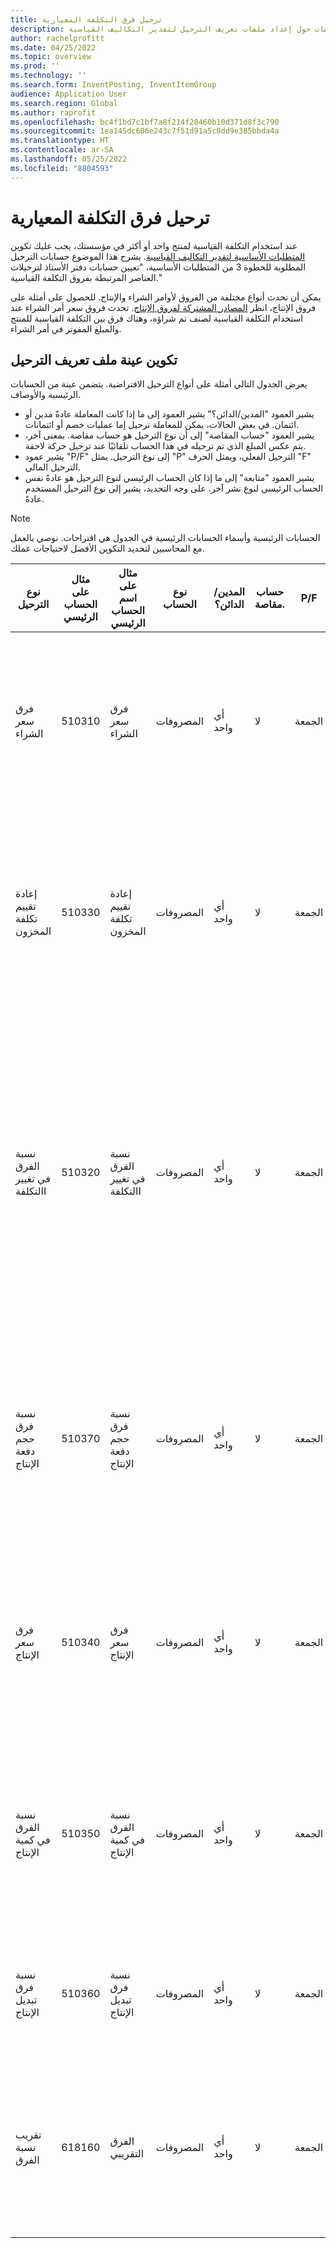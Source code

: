 ```yaml
---
title: ترحيل فرق التكلفة المعيارية
description: يوفر هذا الموضوع معلومات حول إعداد ملفات تعريف الترحيل لتقدير التكاليف القياسية.
author: rachelprofitt
ms.date: 04/25/2022
ms.topic: overview
ms.prod: ''
ms.technology: ''
ms.search.form: InventPosting, InventItemGroup
audience: Application User
ms.search.region: Global
ms.author: raprofit
ms.openlocfilehash: bc4f1bd7c1bf7a8f214f20460b10d371d8f3c790
ms.sourcegitcommit: 1ea145dc606e243c7f51d91a5c0dd9e385bbda4a
ms.translationtype: HT
ms.contentlocale: ar-SA
ms.lasthandoff: 05/25/2022
ms.locfileid: "8804593"
---
```

# <a name="standard-cost-variance-posting"></a>ترحيل فرق التكلفة المعيارية

عند استخدام التكلفة القياسية لمنتج واحد أو أكثر في مؤسستك، يجب عليك تكوين [المتطلبات الأساسية لتقدير التكاليف القياسية](/supply-chain/cost-management/prerequisites-standard-costs.md). يشرح هذا الموضوع حسابات الترحيل المطلوبة للخطوة 3 من المتطلبات الأساسية، "تعيين حسابات دفتر الأستاذ لترحيلات العناصر المرتبطة بفروق التكلفة القياسية."

يمكن أن تحدث أنواع مختلفة من الفروق لأوامر الشراء والإنتاج. للحصول على أمثلة على فروق الإنتاج، انظر [المصادر المشتركة لفروق الإنتاج](/supply-chain/cost-management/common-sources-of-production-variances.md). تحدث فروق سعر أمر الشراء عند استخدام التكلفة القياسية لصنف تم شراؤه، وهناك فرق بين التكلفة القياسية للمنتج والمبلغ المفوتر في أمر الشراء.

## <a name="sample-posting-profile-configuration"></a>تكوين عينة ملف تعريف الترحيل

يعرض الجدول التالي أمثلة على أنواع الترحيل الافتراضية. يتضمن عينة من الحسابات الرئيسية والأوصاف.

- يشير العمود "المدين/الدائن؟" يشير العمود إلى ما إذا كانت المعاملة عادةً مدين أو ائتمان. في بعض الحالات، يمكن للمعاملة ترحيل إما عمليات خصم أو ائتمانات.
- يشير العمود "حساب المقاصة" إلى أن نوع الترحيل هو حساب مقاصة. بمعنى آخر، يتم عكس المبلغ الذي تم ترحيله في هذا الحساب تلقائيًا عند ترحيل حركة لاحقة.
- يشير عمود "P/F" إلى نوع الترحيل. يمثل "P" الترحيل الفعلي، ويمثل الحرف "F" الترحيل المالي.
- يشير العمود "متابعة" إلى ما إذا كان الحساب الرئيسي لنوع الترحيل هو عادةً نفس الحساب الرئيسي لنوع نشر آخر. على وجه التحديد، يشير إلى نوع الترحيل المستخدم عادةً.

> [!NOTE]
> الحسابات الرئيسية وأسماء الحسابات الرئيسية في الجدول هي اقتراحات. نوصي بالعمل مع المحاسبين لتحديد التكوين الأفضل لاحتياجات عملك.

| نوع الترحيل | مثال على الحساب الرئيسي | مثال على اسم الحساب الرئيسي | نوع الحساب | المدين/الدائن؟ | حساب مقاصة. | P/F | متابعة | ‏‏الوصف‬ |
|--------------|----------------------|---------------------------|--------------|---------------|------------------|-----|--------|-------------|
| فرق سعر الشراء | 510310 | فرق سعر الشراء | المصروفات | أي واحد | لا | الجمعة | غير قابل للتطبيق | يتم استخدام هذا الحساب عندما يكون هناك تباين بين سعر الشراء والتكلفة القياسية في أمر الشراء. |
| إعادة تقييم تكلفة المخزون | 510330 | إعادة تقييم تكلفة المخزون | المصروفات | أي واحد | لا | الجمعة | غير قابل للتطبيق | يتم استخدام هذا الحساب عند تنشيط إصدار تكلفة جديد لعنصر تكلفة قياسية لإعادة تقييم المخزون الفعلي. |
| نسبة الفرق في تغيير االتكلفة | 510320 | نسبة الفرق في تغيير االتكلفة | المصروفات | أي واحد | لا | الجمعة | غير قابل للتطبيق | يتم استخدام هذا الحساب عندما يكون هناك اختلاف في التكاليف القياسية بين المواقع، أو عند إرجاع عنصر وهناك تغيير بين التكلفة القياسية الأصلية والتكلفة القياسية الحالية للمنتج. |
| نسبة فرق حجم دفعة الإنتاج | 510370 | نسبة فرق حجم دفعة الإنتاج | المصروفات | أي واحد | لا | الجمعة | غير قابل للتطبيق | يتم استخدام هذا الحساب عند وجود اختلافات بين أساس حساب قائمة مكونات الصنف والكمية الفعلية لحساب تكلفة أمر الإنتاج. |
| فرق سعر الإنتاج | 510340 | فرق سعر الإنتاج | المصروفات | أي واحد | لا | الجمعة | غير قابل للتطبيق | يتم استخدام هذا الحساب عند وجود اختلافات في الأسعار بين التكلفة المقدرة والتكلفة الفعلية لأمر إنتاج. |
| نسبة الفرق في كمية الإنتاج | 510350 | نسبة الفرق في كمية الإنتاج | المصروفات | أي واحد | لا | الجمعة | غير قابل للتطبيق | يتم استخدام هذا الحساب عند وجود اختلافات في الكمية بين التكلفة المقدرة والتكاليف الفعلية لأمر إنتاج. |
| نسبة فرق تبديل الإنتاج | 510360 | نسبة فرق تبديل الإنتاج | المصروفات | أي واحد | لا | الجمعة | غير قابل للتطبيق | يتم استخدام هذا الحساب عند وجود استهلاك غير متوقع في أمر إنتاج. |
| تقريب نسبة الفرق | 618160 | الفرق التقريبي | المصروفات | أي واحد | لا | الجمعة | غير قابل للتطبيق | يتم استخدام هذا الحساب عند وجود فرق تقريب عند حساب تكاليف الإنتاج من التكاليف القياسية. |
